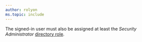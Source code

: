 ```yaml
---
author: rolyon
ms.topic: include
---
```


The signed-in user must also be assigned at least the *Security Administrator* [directory role](/entra/identity/role-based-access-control/permissions-reference?toc=%2Fgraph%2Ftoc.json).
